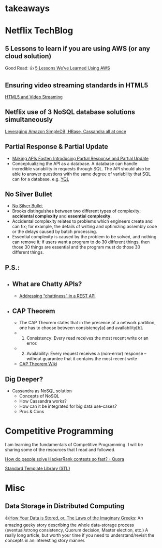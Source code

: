 # takeaways

# Netflix TechBlog

## 5 Lessons to learn if you are using AWS (or any cloud solution)
Good Read: :+1: [5 Lessons We’ve Learned Using AWS](https://medium.com/netflix-techblog/5-lessons-weve-learned-using-aws-1f2a28588e4c)

## Ensuring video streaming standards in HTML5
[HTML5 and Video Streaming](https://medium.com/netflix-techblog/html5-and-video-streaming-a3563b19eb02)

## Netflix use of 3 NoSQL database solutions simultaneously
[Leveraging Amazon SimpleDB, HBase, Cassandra all at once](https://medium.com/netflix-techblog/nosql-at-netflix-e937b660b4c)

## Partial Response & Partial Update
- [Making APIs Faster: Introducing Partial Response and Partial Update](http://googlecode.blogspot.de/2010/03/making-apis-faster-introducing-partial.html)
- Conceptualizing the API as a database. A database can handle incredible variability in requests through SQL. The API should also be able to answer questions with the same degree of variability that SQL can for a database. e.g. [YQL](https://developer.yahoo.com/yql/)

## No Silver Bullet
- [No Silver Bullet](https://en.wikipedia.org/wiki/No_Silver_Bullet)
- Brooks distinguishes between two different types of complexity: **accidental complexity** and **essential complexity**. 
- Accidental complexity relates to problems which engineers create and can fix; for example, the details of writing and optimizing assembly code or the delays caused by batch processing. 
- Essential complexity is caused by the problem to be solved, and nothing can remove it; if users want a program to do 30 different things, then those 30 things are essential and the program must do those 30 different things.



## P.S.:
- ## What are Chatty APIs?
  - [Addressing “chattiness” in a REST API](http://stackoverflow.com/questions/18900741/addressing-chattiness-in-a-rest-api)
- ## CAP Theorem
  - The CAP Theorem states that in the presence of a network partition, one has to choose between consistency[a] and availability[b].
  - 1. Consistency: Every read receives the most recent write or an error.
  - 2. Availability: Every request receives a (non-error) response – without guarantee that it contains the most recent write
  - [CAP Theorem Wiki](https://en.wikipedia.org/wiki/CAP_theorem)

## Dig Deeper?
- Cassandra as NoSQL solution
  - Concepts of NoSQL
  - How Cassandra works?
  - How can it be integrated for big data use-cases?
  - Pros & Cons


# Competitive Programming
I am learning the fundamentals of Competitive Programming. I will be sharing some of the resources that I read and followed.

[How do people solve HackerRank contests so fast? - Quora](https://www.quora.com/How-do-people-solve-HackerRank-contests-so-fast/answer/Ana-Echavarria?srid=2c8S)

[Standard Template Library (STL)]()

# Misc
## Data Storage in Distributed Computing
:+1:[How Your Data is Stored, or, The Laws of the Imaginary Greeks](https://hackernoon.com/how-your-data-is-stored-or-the-laws-of-the-imaginary-greeks-54c569c17a49): An amazing geeky story describing the whole data-storage process (eventual/strong consistency, Quorum decision, Master election, etc.)
A really long article, but worth your time if you need to understand/revisit the concepts in an interesting story manner.
